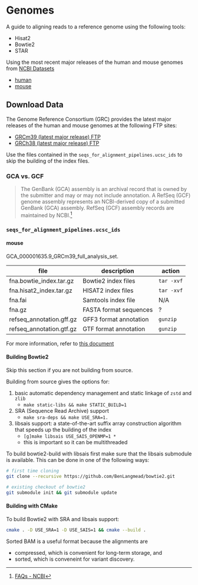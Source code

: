 # Genomes

A guide to aligning reads to a reference genome using the following tools:

- Hisat2
- Bowtie2
- STAR

Using the most recent major releases of the human and mouse genomes from [NCBI Datasets](https://www.ncbi.nlm.nih.gov/datasets)

- [human](https://www.ncbi.nlm.nih.gov/grc/human)
- [mouse](https://www.ncbi.nlm.nih.gov/grc/mouse)

## Download Data

The Genome Reference Consortium (GRC) provides the latest major releases of the human and mouse genomes at the following FTP sites:

- [GRCm39 (latest major release) FTP](https://ftp.ncbi.nlm.nih.gov/genomes/all/GCA/000/001/635/GCA_000001635.9_GRCm39/)
- [GRCh38 (latest major release) FTP](https://ftp.ncbi.nlm.nih.gov/genomes/all/GCA/000/001/405/GCA_000001405.15_GRCh38/)

Use the files contained in the `seqs_for_alignment_pipelines.ucsc_ids` to skip the building of the index files.

### GCA vs. GCF

> The GenBank (GCA) assembly is an archival record that is owned by the submitter and may or may not include annotation. A RefSeq (GCF) genome assembly represents an NCBI-derived copy of a submitted GenBank (GCA) assembly. RefSeq (GCF) assembly records are maintained by NCBI.[^1]

### `seqs_for_alignment_pipelines.ucsc_ids`

#### mouse

GCA_000001635.9_GRCm39_full_analysis_set.

| file                     | description            | action     |
| ------------------------ | ---------------------- | ---------- |
| fna.bowtie_index.tar.gz  | Bowtie2 index files    | `tar -xvf` |
| fna.hisat2_index.tar.gz  | HISAT2 index files     | `tar -xvf` |
| fna.fai                  | Samtools index file    | N/A        |
| fna.gz                   | FASTA format sequences | ?          |
| refseq_annotation.gff.gz | GFF3 format annotation | `gunzip`   |
| refseq_annotation.gtf.gz | GTF format annotation  | `gunzip`   |

For more information, refer to [this document](https://ftp.ncbi.nlm.nih.gov/genomes/all/GCA/000/001/635/GCA_000001635.9_GRCm39/seqs_for_alignment_pipelines.ucsc_ids/README_analysis_sets.txt)

#### Building Bowtie2

Skip this section if you are not building from source.

Building from source gives the options for:

1. basic automatic dependency management and static linkage of `zstd` and `zlib`
   - `make static-libs && make STATIC_BUILD=1`
2. SRA (Sequence Read Archive) support
   - `make sra-deps && make USE_SRA=1.`
3. libsais support: a state-of-the-art suffix array construction algorithm that speeds up the building of the index
   - `[g]make libsais USE_SAIS_OPENMP=1 *`
   - this is important so it can be multithreaded

To build bowtie2-build with libsais first make sure that the libsais submodule is available. This can be done in one of the following ways:

```sh
# first time cloning
git clone --recursive https://github.com/BenLangmead/bowtie2.git

# existing checkout of bowtie2
git submodule init && git submodule update
```

#### Building with CMake

To build Bowtie2 with SRA and libsais support:

```sh
cmake . -D USE_SRA=1 -D USE_SAIS=1 && cmake --build .
```

Sorted BAM is a useful format because the alignments are

- compressed, which is convenient for long-term storage, and
- sorted, which is conveneint for variant discovery.

<!-- footnotes -->

[^1]: [FAQs - NCBI](<https://www.ncbinlm.nih.gov/datasets/docs/v2/troubleshooting/faq/#:~:text=The%20GenBank%20(GCA)%20assembly%20is,records%20are%20maintained%20by%20NCBI>)
